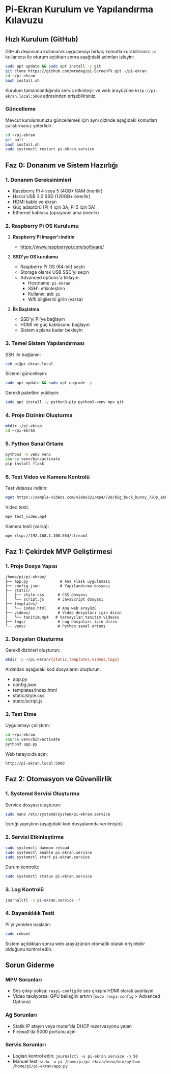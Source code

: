 # Pi-Ekran Kurulum ve Yapılandırma Kılavuzu

## Hızlı Kurulum (GitHub)

GitHub deposunu kullanarak uygulamayı birkaç komutla kurabilirsiniz. `pi` kullanıcısı ile oturum açtıktan sonra aşağıdaki adımları izleyin:

```bash
sudo apt update && sudo apt install -y git
git clone https://github.com/mredag/pi-ScreenTV.git ~/pi-ekran
cd ~/pi-ekran
bash install.sh
```

Kurulum tamamlandığında servis etkinleşir ve web arayüzüne `http://pi-ekran.local:5000` adresinden erişebilirsiniz.

### Güncelleme

Mevcut kurulumunuzu güncellemek için aynı dizinde aşağıdaki komutları çalıştırmanız yeterlidir:

```bash
cd ~/pi-ekran
git pull
bash install.sh
sudo systemctl restart pi-ekran.service
```

## Faz 0: Donanım ve Sistem Hazırlığı

### 1. Donanım Gereksinimleri
- Raspberry Pi 4 veya 5 (4GB+ RAM önerilir)
- Harici USB 3.0 SSD (120GB+ önerilir)
- HDMI kablo ve ekran
- Güç adaptörü (Pi 4 için 3A, Pi 5 için 5A)
- Ethernet kablosu (opsiyonel ama önerilir)

### 2. Raspberry Pi OS Kurulumu

1. **Raspberry Pi Imager'ı indirin**
   - https://www.raspberrypi.com/software/

2. **SSD'ye OS kurulumu**
   - Raspberry Pi OS (64-bit) seçin
   - Storage olarak USB SSD'yi seçin
   - Advanced options'a tıklayın:
     - Hostname: `pi-ekran`
     - SSH'ı etkinleştirin
     - Kullanıcı adı: `pi`
     - Wifi bilgilerini girin (varsa)

3. **İlk Başlatma**
   - SSD'yi Pi'ye bağlayın
   - HDMI ve güç kablosunu bağlayın
   - Sistem açılana kadar bekleyin

### 3. Temel Sistem Yapılandırması

SSH ile bağlanın:
```bash
ssh pi@pi-ekran.local
```

Sistemi güncelleyin:
```bash
sudo apt update && sudo apt upgrade -y
```

Gerekli paketleri yükleyin:
```bash
sudo apt install -y python3-pip python3-venv mpv git
```

### 4. Proje Dizinini Oluşturma

```bash
mkdir ~/pi-ekran
cd ~/pi-ekran
```

### 5. Python Sanal Ortamı

```bash
python3 -m venv venv
source venv/bin/activate
pip install flask
```

### 6. Test Video ve Kamera Kontrolü

Test videosu indirin:
```bash
wget https://sample-videos.com/video321/mp4/720/big_buck_bunny_720p_1mb.mp4 -O test_video.mp4
```

Video testi:
```bash
mpv test_video.mp4
```

Kamera testi (varsa):
```bash
mpv rtsp://192.168.1.100:554/stream1
```

## Faz 1: Çekirdek MVP Geliştirmesi

### 1. Proje Dosya Yapısı

```
/home/pi/pi-ekran/
├── app.py              # Ana Flask uygulaması
├── config.json         # Yapılandırma dosyası
├── static/
│   ├── style.css      # CSS dosyası
│   └── script.js      # JavaScript dosyası
├── templates/
│   └── index.html     # Ana web arayüzü
├── videos/            # Video dosyaları için dizin
│   └── tanitim.mp4   # Varsayılan tanıtım videosu
├── logs/              # Log dosyaları için dizin
└── venv/              # Python sanal ortamı
```

### 2. Dosyaları Oluşturma

Gerekli dizinleri oluşturun:
```bash
mkdir -p ~/pi-ekran/{static,templates,videos,logs}
```

Ardından aşağıdaki kod dosyalarını oluşturun:
- app.py
- config.json
- templates/index.html
- static/style.css
- static/script.js

### 3. Test Etme

Uygulamayı çalıştırın:
```bash
cd ~/pi-ekran
source venv/bin/activate
python3 app.py
```

Web tarayıcıda açın:
```
http://pi-ekran.local:5000
```

## Faz 2: Otomasyon ve Güvenilirlik

### 1. Systemd Servisi Oluşturma

Service dosyası oluşturun:
```bash
sudo nano /etc/systemd/system/pi-ekran.service
```

İçeriği yapıştırın (aşağıdaki kod dosyalarında verilmiştir).

### 2. Servisi Etkinleştirme

```bash
sudo systemctl daemon-reload
sudo systemctl enable pi-ekran.service
sudo systemctl start pi-ekran.service
```

Durum kontrolü:
```bash
sudo systemctl status pi-ekran.service
```

### 3. Log Kontrolü

```bash
journalctl -u pi-ekran.service -f
```

### 4. Dayanıklılık Testi

Pi'yi yeniden başlatın:
```bash
sudo reboot
```

Sistem açıldıktan sonra web arayüzünün otomatik olarak erişilebilir olduğunu kontrol edin.

## Sorun Giderme

### MPV Sorunları
- Ses çıkışı yoksa: `raspi-config` ile ses çıkışını HDMI olarak ayarlayın
- Video takılıyorsa: GPU belleğini artırın (`sudo raspi-config` > Advanced Options)

### Ağ Sorunları
- Statik IP atayın veya router'da DHCP rezervasyonu yapın
- Firewall'da 5000 portunu açın

### Servis Sorunları
- Logları kontrol edin: `journalctl -u pi-ekran.service -n 50`
- Manuel test: `sudo -u pi /home/pi/pi-ekran/venv/bin/python /home/pi/pi-ekran/app.py`